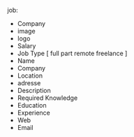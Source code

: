 job:
- Company
- image 
- logo 
- Salary
- Job Type [
    full
    part
    remote
    freelance
            ]
- Name
- Company
- Location 
- adresse
- Description
- Required Knowledge
- Education 
- Experience
- Web
- Email
